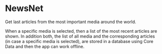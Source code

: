 # NewsNet
Get last articles from the most important media around the world.

When a specific media is selected, then a list of the most recent articles are shown.
In addition both, the list of all media and the corresponding articles (in case a specific media is selected), are stored in a database using Core Data and then the app can work offline.
